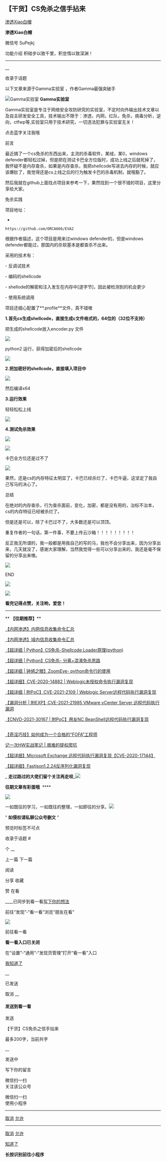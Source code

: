 ##  【干货】CS免杀之信手拈来

[ 渗透Xiao白帽 ](javascript:void\(0\);)

**渗透Xiao白帽** ![]()

微信号 SuPejkj

功能介绍 积硅步以致千里，积怠惰以致深渊！

____

__

收录于话题

以下文章来源于Gamma实验室 ，作者Gamma最强突破手

![Gamma实验室](http://wx.qlogo.cn/mmhead/Q3auHgzwzM71iatS4avvxT8hN3lsIoHkAzYPIbA6PCohAYAqgBlAKEg/0)
**Gamma实验室**

Gamma实验室是专注于网络安全攻防研究的实验室，不定时向外输出技术文章以及自主研发安全工具，技术输出不限于：渗透，内网，红队，免杀，病毒分析，逆向，ctfwp等,实验室只用于技术研究，一切违法犯罪与实验室无关！

  点击蓝字关注我哦

  

前言

最近搞了一个cs免杀的东西出来，主流的杀毒软件，某绒，某0，windows
defender都轻松过掉，但是把在测试卡巴全方位版时，成功上线之后就死掉了，我怀疑不是内存查杀，如果是内存查杀，我把shellcode写进去内存的时候，就应该爆肚了，我觉得还是cs上线之后的行为触发卡巴的杀毒机制，就哦豁了。

然后我就在github上面找点项目来参考一下，果然找到一个很不错的项目，这里分享给大家。

  

  

免杀实践

项目地址：

  * 

    
    
    https://github.com/ORCA666/EVA2

根据作者描述，这个项目是用来过windows defender的，但是windows defender都能过，那国内的杀软基本是都查杀不出来。

采用的技术有：

\- 反调试技术

\- 编码的shellcode

\- shellode的解密和注入发生在内存中[逐字节]，因此被检测到的机会更少

\- 使用系统调用

项目还细心配置了**.profile**文件，真不错嗷

 **1.首先cs生成shellcode，直接生成c文件格式的，64位的（32位不支持）**

把生成的shellcode放入encoder.py 文件

![](https://gitee.com/fuli009/images/raw/master/public/20210805110534.png)

python2 运行，获得加密后的shellcode

![](https://gitee.com/fuli009/images/raw/master/public/20210805110536.png)

 **2.把加密好的shellcode，直接填入项目中**  

![](https://gitee.com/fuli009/images/raw/master/public/20210805110538.png)

  

然后编译x64

 **3.运行效果**

轻轻松松上线

![](https://gitee.com/fuli009/images/raw/master/public/20210805110539.png)

 **4.测试免杀效果**

![](https://gitee.com/fuli009/images/raw/master/public/20210805110541.png)

![](https://gitee.com/fuli009/images/raw/master/public/20210805110542.png)

卡巴全方位还是过不了

![](https://gitee.com/fuli009/images/raw/master/public/20210805110544.png)

果然，还是cs的内存特征太明显了，卡巴已经杀烂了，卡巴牛逼，这坚定了我自己写马的决心了。

  

  
  
  
  

总结

在绝对的内存查杀，行为查杀面前，变化，加密，都是没有用的，治标不治本，cs的内存特征已经被杀烂了。

但是还是可以，除了卡巴过不了，大多数还是可以顶顶。

重复作者的一句话，第一件事，不要上传云沙箱！！！！！！！！！

反正我无所谓的，我一般都是用我自己的写的马，我也不会分享出来，因为分享出来，几天就没了，感谢大家理解，当然我觉得一些可以分享出来的，我还是毫不保留的分享出来嗷。

  

![](https://gitee.com/fuli009/images/raw/master/public/20210805110545.png)

END

![](https://gitee.com/fuli009/images/raw/master/public/20210805110545.png)

  

![](https://gitee.com/fuli009/images/raw/master/public/20210805110547.png)

  

 **看完记得点赞，关注哟，爱您！**

  

 ** ******

 ** **【往期推荐】****  

[
【内网渗透】内网信息收集命令汇总](http://mp.weixin.qq.com/s?__biz=MzI1NTM4ODIxMw==&mid=2247485796&idx=1&sn=8e78cb0c7779307b1ae4bd1aac47c1f1&chksm=ea37f63edd407f2838e730cd958be213f995b7020ce1c5f96109216d52fa4c86780f3f34c194&scene=21#wechat_redirect)  

[【内网渗透】域内信息收集命令汇总](http://mp.weixin.qq.com/s?__biz=MzI1NTM4ODIxMw==&mid=2247485855&idx=1&sn=3730e1a1e851b299537db7f49050d483&chksm=ea37f6c5dd407fd353d848cbc5da09beee11bc41fb3482cc01d22cbc0bec7032a5e493a6bed7&scene=21#wechat_redirect)

[【超详细 | Python】CS免杀-Shellcode
Loader原理(python)](http://mp.weixin.qq.com/s?__biz=MzI1NTM4ODIxMw==&mid=2247486582&idx=1&sn=572fbe4a921366c009365c4a37f52836&chksm=ea37f32cdd407a3aea2d4c100fdc0a9941b78b3c5d6f46ba6f71e946f2c82b5118bf1829d2dc&scene=21#wechat_redirect)

[【超详细 | Python】CS免杀-
分离+混淆免杀思路](http://mp.weixin.qq.com/s?__biz=MzI1NTM4ODIxMw==&mid=2247486638&idx=1&sn=99ce07c365acec41b6c8da07692ffca9&chksm=ea37f3f4dd407ae28611d23b31c39ff1c8bc79762bfe2535f12d1b9d7a6991777b178a89b308&scene=21#wechat_redirect)  

[【超详细 | 钟馗之眼】ZoomEye-
python命令行的使用](http://mp.weixin.qq.com/s?__biz=MzI1NTM4ODIxMw==&mid=2247488453&idx=1&sn=5828a0e1a2299d3ee0215f0ed4c30bf1&chksm=ea37ec9fdd406589124c67c45487be39ed1033d88c627092cf07f6d4f14ccdb9079b38dba74d&scene=21#wechat_redirect)

[【超详细】CVE-2020-14882 |
Weblogic未授权命令执行漏洞复现](http://mp.weixin.qq.com/s?__biz=MzI1NTM4ODIxMw==&mid=2247485550&idx=1&sn=921b100fd0a7cc183e92a5d3dd07185e&chksm=ea37f734dd407e22cfee57538d53a2d3f2ebb00014c8027d0b7b80591bcf30bc5647bfaf42f8&scene=21#wechat_redirect)

[【超详细 | 附PoC】CVE-2021-2109 | Weblogic
Server远程代码执行漏洞复现](http://mp.weixin.qq.com/s?__biz=MzI1NTM4ODIxMw==&mid=2247486517&idx=1&sn=34d494bd453a9472d2b2ebf42dc7e21b&chksm=ea37f36fdd407a7977b19d7fdd74acd44862517aac91dd51a28b8debe492d54f53b6bee07aa8&scene=21#wechat_redirect)

[【漏洞分析 | 附EXP】CVE-2021-21985 VMware vCenter Server
远程代码执行漏洞](http://mp.weixin.qq.com/s?__biz=MzI1NTM4ODIxMw==&mid=2247487906&idx=1&sn=e35998115108336f8b7c6679e16d1d0a&chksm=ea37eef8dd4067ee13470391ded0f1c8e269f01bcdee4273e9f57ca8924797447f72eb2656b2&scene=21#wechat_redirect)

[【CNVD-2021-30167 | 附PoC】用友NC
BeanShell远程代码执行漏洞复现](http://mp.weixin.qq.com/s?__biz=MzI1NTM4ODIxMw==&mid=2247487897&idx=1&sn=6ab1eb2c83f164ff65084f8ba015ad60&chksm=ea37eec3dd4067d56adcb89a27478f7dbbb83b5077af14e108eca0c82168ae53ce4d1fbffabf&scene=21#wechat_redirect)  

##
[【奇淫巧技】如何成为一个合格的“FOFA”工程师](http://mp.weixin.qq.com/s?__biz=MzI1NTM4ODIxMw==&mid=2247485135&idx=1&sn=f872054b31429e244a6e56385698404a&chksm=ea37f995dd40708367700fc53cca4ce8cb490bc1fe23dd1f167d86c0d2014a0c03005af99b89&scene=21#wechat_redirect)

[记一次HW实战笔记 |
艰难的提权爬坑](http://mp.weixin.qq.com/s?__biz=MzI1NTM4ODIxMw==&mid=2247484991&idx=2&sn=5368b636aed77ce455a1e095c63651e4&chksm=ea37f965dd407073edbf27256c022645fe2c0bf8b57b38a6000e5aeb75733e10815a4028eb03&scene=21#wechat_redirect)

[【超详细】Microsoft Exchange
远程代码执行漏洞复现【CVE-2020-17144】](http://mp.weixin.qq.com/s?__biz=MzI1NTM4ODIxMw==&mid=2247485992&idx=1&sn=18741504243d11833aae7791f1acda25&chksm=ea37f572dd407c64894777bdf77e07bdfbb3ada0639ff3a19e9717e70f96b300ab437a8ed254&scene=21#wechat_redirect)

[【超详细】Fastjson1.2.24反序列化漏洞复现](http://mp.weixin.qq.com/s?__biz=MzI1NTM4ODIxMw==&mid=2247484991&idx=1&sn=1178e571dcb60adb67f00e3837da69a3&chksm=ea37f965dd4070732b9bbfa2fe51a5fe9030e116983a84cd10657aec7a310b01090512439079&scene=21#wechat_redirect)

 _
**走过路过的大佬们留个关注再走呗**_![](https://gitee.com/fuli009/images/raw/master/public/20210805110548.png)

 **往期文章有彩蛋哦** **![]()** ****  

![](https://gitee.com/fuli009/images/raw/master/public/20210805110549.png)

一如既往的学习，一如既往的整理，一如即往的分享。![](https://gitee.com/fuli009/images/raw/master/public/20210805110551.png)  

“ **如侵权请私聊公众号删文** ”

  

预览时标签不可点

收录于话题 #

个 __

上一篇 下一篇

阅读

分享 收藏

赞 在看

____已同步到看一看[写下你的想法](javascript:;)

前往“发现”-“看一看”浏览“朋友在看”

![](//res.wx.qq.com/mmbizwap/zh_CN/htmledition/images/pic/appmsg/pic_like_comment55871f.png)

前往看一看

**看一看入口已关闭**

在“设置”-“通用”-“发现页管理”打开“看一看”入口

[我知道了](javascript:;)

__

已发送

取消 __

####  发送到看一看

发送

【干货】CS免杀之信手拈来

最多200字，当前共字

__

发送中

写下你的留言

微信扫一扫  
关注该公众号

微信扫一扫  
使用小程序

****

[取消](javascript:void\(0\);) [允许](javascript:void\(0\);)

****

[取消](javascript:void\(0\);) [允许](javascript:void\(0\);)

[知道了](javascript:;)

**长按识别前往小程序**

![]()

